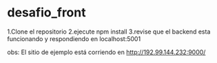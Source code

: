 # desafio_front
1.Clone el repositorio
2.ejecute npm install
3.revise que el backend esta funcionando y respondiendo en localhost:5001

obs:
El sitio de ejemplo está corriendo en 
http://192.99.144.232:9000/
